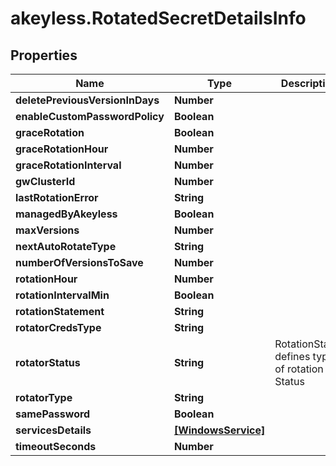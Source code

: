 # akeyless.RotatedSecretDetailsInfo

## Properties

Name | Type | Description | Notes
------------ | ------------- | ------------- | -------------
**deletePreviousVersionInDays** | **Number** |  | [optional] 
**enableCustomPasswordPolicy** | **Boolean** |  | [optional] 
**graceRotation** | **Boolean** |  | [optional] 
**graceRotationHour** | **Number** |  | [optional] 
**graceRotationInterval** | **Number** |  | [optional] 
**gwClusterId** | **Number** |  | [optional] 
**lastRotationError** | **String** |  | [optional] 
**managedByAkeyless** | **Boolean** |  | [optional] 
**maxVersions** | **Number** |  | [optional] 
**nextAutoRotateType** | **String** |  | [optional] 
**numberOfVersionsToSave** | **Number** |  | [optional] 
**rotationHour** | **Number** |  | [optional] 
**rotationIntervalMin** | **Boolean** |  | [optional] 
**rotationStatement** | **String** |  | [optional] 
**rotatorCredsType** | **String** |  | [optional] 
**rotatorStatus** | **String** | RotationStatus defines types of rotation Status | [optional] 
**rotatorType** | **String** |  | [optional] 
**samePassword** | **Boolean** |  | [optional] 
**servicesDetails** | [**[WindowsService]**](WindowsService.md) |  | [optional] 
**timeoutSeconds** | **Number** |  | [optional] 


